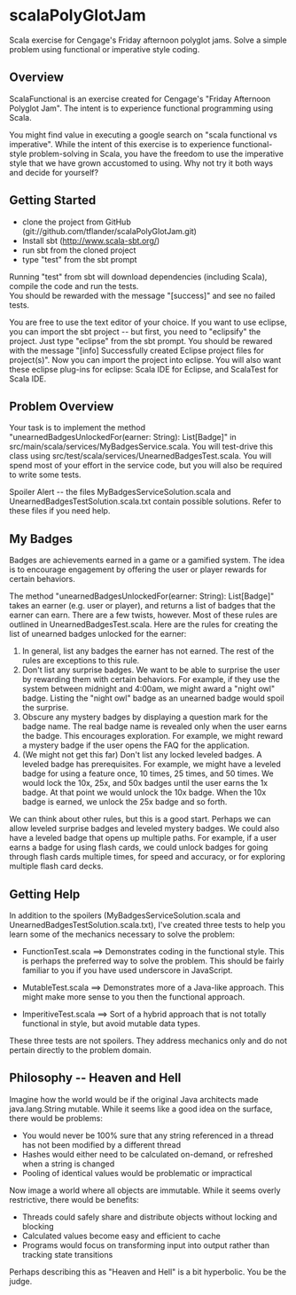 scalaPolyGlotJam
================

Scala exercise for Cengage's Friday afternoon polyglot jams.  Solve a simple problem using functional or imperative style coding.

Overview
--------
ScalaFunctional is an exercise created for Cengage's "Friday Afternoon Polyglot Jam".  The intent is to
experience functional programming using Scala.  

You might find value in executing a google search on "scala functional vs imperative".  While the intent of
this exercise is to experience functional-style problem-solving in Scala, you have the freedom to use the 
imperative style that we have grown accustomed to using.  Why not try it both ways and decide for yourself?


Getting Started
---------------
- clone the project from GitHub (git://github.com/tflander/scalaPolyGlotJam.git)
- Install sbt (http://www.scala-sbt.org/)
- run sbt from the cloned project
- type "test" from the sbt prompt

Running "test" from sbt will download dependencies (including Scala), compile the code and run the tests.  
You should be rewarded with the message "[success]" and see no failed tests.

You are free to use the text editor of your choice.  If you want to use eclipse, you can import the sbt project --
but first, you need to "eclipsify" the project.  Just type "eclipse" from the sbt prompt.  You should be rewared
with the message "[info] Successfully created Eclipse project files for project(s)".  Now you can import the project
into eclipse.  You will also want these eclipse plug-ins for eclipse:  Scala IDE for Eclipse, and ScalaTest for Scala IDE.


Problem Overview
----------------
Your task is to implement the method "unearnedBadgesUnlockedFor(earner: String): List[Badge]" in 
src/main/scala/services/MyBadgesService.scala.  You will test-drive this class using
src/test/scala/services/UnearnedBadgesTest.scala.  You will spend most of your effort in the service code, but
you will also be required to write some tests.

Spoiler Alert -- the files MyBadgesServiceSolution.scala and UnearnedBadgesTestSolution.scala.txt contain possible
solutions.  Refer to these files if you need help.


My Badges
---------
Badges are achievements earned in a game or a gamified system.  The idea is to encourage engagement by offering the 
user or player rewards for certain behaviors.

The method "unearnedBadgesUnlockedFor(earner: String): List[Badge]" takes an earner (e.g. user or player), and 
returns a list of badges that the earner can earn.  There are a few twists, however.  Most of these rules are outlined
 in UnearnedBadgesTest.scala.  Here are the rules for creating the list of unearned badges unlocked for the earner:

1)  In general, list any badges the earner has not earned.  The rest of the rules are exceptions to this rule.
2)  Don't list any surprise badges.  We want to be able to surprise the user by rewarding them with certain 
    behaviors.  For example, if they use the system between midnight and 4:00am, we might award a "night owl"
    badge.  Listing the "night owl" badge as an unearned badge would spoil the surprise.
3)  Obscure any mystery badges by displaying a question mark for the badge name.  The real badge name is revealed
    only when the user earns the badge.  This encourages exploration.  For example, we might reward a mystery 
    badge if the user opens the FAQ for the application.
4)  (We might not get this far) Don't list any locked leveled badges.  A leveled badge has prerequisites.
    For example, we might have a leveled badge for using a feature once, 10 times, 25 times, and 50 times.
    We would lock the 10x, 25x, and 50x badges until the user earns the 1x badge.  At that point we would unlock
    the 10x badge.  When the 10x badge is earned, we unlock the 25x badge and so forth.
    
We can think about other rules, but this is a good start.  Perhaps we can allow leveled surprise badges and leveled
mystery badges.  We could also have a leveled badge that opens up multiple paths.  For example, if a user earns a 
badge for using flash cards, we could unlock badges for going through flash cards multiple times, for speed and 
accuracy, or for exploring multiple flash card decks.

     
Getting Help
------------

In addition to the spoilers (MyBadgesServiceSolution.scala and UnearnedBadgesTestSolution.scala.txt), I've created
three tests to help you learn some of the mechanics necessary to solve the problem:

  - FunctionTest.scala ==>  Demonstrates coding in the functional style.  This is perhaps the preferred way to
    solve the problem.  This should be fairly familiar to you if you have used underscore in JavaScript.
  
  - MutableTest.scala ==>  Demonstrates more of a Java-like approach.  This might make more sense to you then the 
    functional approach. 
    
  - ImperitiveTest.scala ==> Sort of a hybrid approach that is not totally functional in style, but avoid mutable
    data types.
    
These three tests are not spoilers.  They address mechanics only and do not pertain directly to the problem domain.


Philosophy -- Heaven and Hell
-----------------------------

Imagine how the world would be if the original Java architects made java.lang.String mutable.  While it seems like
a good idea on the surface, there would be problems:
  - You would never be 100% sure that any string referenced in a thread has not been modified by a different thread
  - Hashes would either need to be calculated on-demand, or refreshed when a string is changed
  - Pooling of identical values would be problematic or impractical

Now image a world where all objects are immutable.  While it seems overly restrictive, there would be benefits:
  - Threads could safely share and distribute objects without locking and blocking
  - Calculated values become easy and efficient to cache
  - Programs would focus on transforming input into output rather than tracking state transitions
  
Perhaps describing this as "Heaven and Hell" is a bit hyperbolic.  You be the judge.
